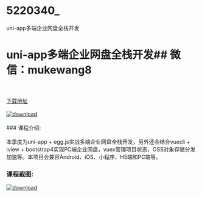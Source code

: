 # 5220340_
uni-app多端企业网盘全栈开发
# uni-app多端企业网盘全栈开发## 微信：mukewang8
<br/></br>[下载地址](http://www.36tz.cn/article/5220340 "下载地址")
<br/></br>[![download](http://36tz.cn/muke_img/2021_07_1-15-300x214.png "下载地址")](http://www.36tz.cn/article/5220340 "下载地址")
<br/></br>### 课程介绍:<br/></br>本季度为uni-app + egg.js实战多端企业网盘全栈开发，另外还会结合vuecli + iview + bootstrap4实现PC端企业网盘，vuex管理项目状态，OSS对象存储分发加速等。本项目会兼容Android、iOS、小程序、H5端和PC端等。

### 课程截图:
[![download](http://36tz.cn/muke_img/2021_07_2-16.png "下载地址")](http://www.36tz.cn/article/5220340 "下载地址")
